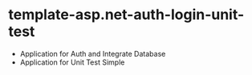 # template-asp.net-auth-login-unit-test

- Application for Auth and Integrate Database
- Application for Unit Test Simple
